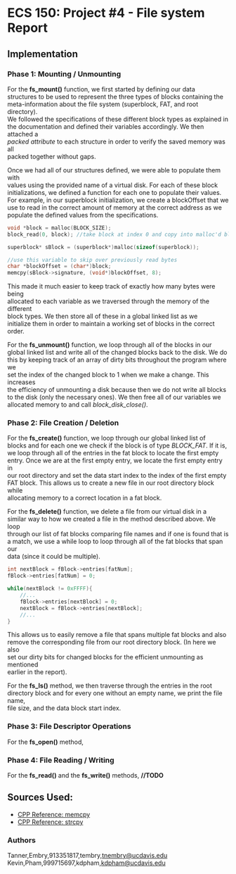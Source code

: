 # ECS 150: Project \#4 - File system Report

## Implementation

### Phase 1: Mounting / Unmounting

For the **fs_mount()** function, we first started by defining our data  
structures to be used to represent the three types of blocks containing the  
meta-information about the file system (superblock, FAT, and root directory).  
We followed the specifications of these different block types as explained in  
the documentation and defined their variables accordingly. We then attached a  
*packed attribute* to each structure in order to verify the saved memory was all  
packed together without gaps.  

Once we had all of our structures defined, we were able to populate them with  
values using the provided name of a virtual disk. For each of these block  
initializations, we defined a function for each one to populate their values.  
For example, in our superblock initialization, we create a blockOffset that we  
use to read in the correct amount of memory at the correct address as we  
populate the defined values from the specifications.  

```c
void *block = malloc(BLOCK_SIZE);
block_read(0, block); //take block at index 0 and copy into malloc'd block

superblock* sBlock = (superblock*)malloc(sizeof(superblock));

//use this variable to skip over previously read bytes
char *blockOffset = (char*)block;
memcpy(sBlock->signature, (void*)blockOffset, 8);
```
This made it much easier to keep track of exactly how many bytes were being  
allocated to each variable as we traversed through the memory of the different  
block types. We then store all of these in a global linked list as we  
initialize them in order to maintain a working set of blocks in the correct  
order.  

For the **fs_unmount()** function, we loop through all of the blocks in our  
global linked list and write all of the changed blocks back to the disk. We do  
this by keeping track of an array of dirty bits throughout the program where we  
set the index of the changed block to 1 when we make a change. This increases  
the efficiency of unmounting a disk because then we do not write all blocks  
to the disk (only the necessary ones). We then free all of our variables we  
allocated memory to and call *block_disk_close()*.  

### Phase 2: File Creation / Deletion

For the **fs_create()** function, we loop through our global linked list of  
blocks and for each one we check if the block is of type *BLOCK_FAT*. If it is,  
we loop through all of the entries in the fat block to locate the first empty  
entry. Once we are at the first empty entry, we locate the first empty entry in  
our root directory and set the data start index to the index of the first empty  
FAT block. This allows us to create a new file in our root directory block while  
allocating memory to a correct location in a fat block.  

For the **fs_delete()** function, we delete a file from our virtual disk in a  
similar way to how we created a file in the method described above. We loop  
through our list of fat blocks comparing file names and if one is found that is  
a match, we use a while loop to loop through all of the fat blocks that span our  
data (since it could be multiple).  

```c
int nextBlock = fBlock->entries[fatNum];
fBlock->entries[fatNum] = 0;

while(nextBlock != 0xFFFF){
    //...
    fBlock->entries[nextBlock] = 0;
    nextBlock = fBlock->entries[nextBlock];
    //...
}
```

This allows us to easily remove a file that spans multiple fat blocks and also    
remove the corresponding file from our root directory block. (In here we also  
set our dirty bits for changed blocks for the efficient unmounting as mentioned  
earlier in the report).

For the **fs_ls()** method, we then traverse through the entries in the root    
directory block and for every one without an empty name, we print the file name,  
file size, and the data block start index.      

### Phase 3: File Descriptor Operations

For the **fs_open()** method,

### Phase 4: File Reading / Writing

For the **fs_read()** and the **fs_write()** methods, **//TODO**

## Sources Used:

* [CPP Reference: memcpy](http://en.cppreference.com/w/cpp/string/byte/memcpy)
* [CPP Reference: strcpy](http://www.cplusplus.com/reference/cstring/strcpy/)

### Authors
Tanner,Embry,913351817,tembry,tnembry@ucdavis.edu  
Kevin,Pham,999715697,kdpham,kdpham@ucdavis.edu
